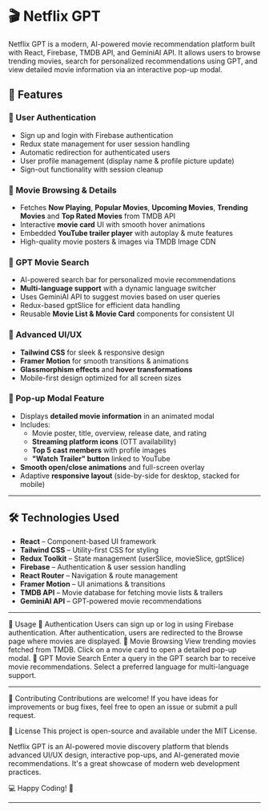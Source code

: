# 🎬 Netflix GPT

Netflix GPT is a modern, AI-powered movie recommendation platform built with React, Firebase, TMDB API, and GeminiAI API. It allows users to browse trending movies, search for personalized recommendations using GPT, and view detailed movie information via an interactive pop-up modal.

## 🚀 Features

### 🔐 User Authentication
- Sign up and login with Firebase authentication
- Redux state management for user session handling
- Automatic redirection for authenticated users
- User profile management (display name & profile picture update)
- Sign-out functionality with session cleanup

### 🎥 Movie Browsing & Details
- Fetches **Now Playing**, **Popular Movies**, **Upcoming Movies**, **Trending Movies** and **Top Rated Movies** from TMDB API
- Interactive **movie card** UI with smooth hover animations
- Embedded **YouTube trailer player** with autoplay & mute features
- High-quality movie posters & images via TMDB Image CDN

### 🧠 GPT Movie Search
- AI-powered search bar for personalized movie recommendations
- **Multi-language support** with a dynamic language switcher
- Uses GeminiAI API to suggest movies based on user queries
- Redux-based gptSlice for efficient data handling
- Reusable **Movie List & Movie Card** components for consistent UI

### 🎨 Advanced UI/UX
- **Tailwind CSS** for sleek & responsive design
- **Framer Motion** for smooth transitions & animations
- **Glassmorphism effects** and **hover transformations**
- Mobile-first design optimized for all screen sizes

### 📌 Pop-up Modal Feature
- Displays **detailed movie information** in an animated modal
- Includes:
  - Movie poster, title, overview, release date, and rating
  - **Streaming platform icons** (OTT availability)
  - **Top 5 cast members** with profile images
  - **"Watch Trailer" button** linked to YouTube
- **Smooth open/close animations** and full-screen overlay
- Adaptive **responsive layout** (side-by-side for desktop, stacked for mobile)

---

## 🛠️ Technologies Used
- **React** – Component-based UI framework
- **Tailwind CSS** – Utility-first CSS for styling
- **Redux Toolkit** – State management (userSlice, movieSlice, gptSlice)
- **Firebase** – Authentication & user session handling
- **React Router** – Navigation & route management
- **Framer Motion** – UI animations & transitions
- **TMDB API** – Movie database for fetching movie lists & trailers
- **GeminiAI API** – GPT-powered movie recommendations

---

🎯 Usage
🔹 Authentication
Users can sign up or log in using Firebase authentication.
After authentication, users are redirected to the Browse page where movies are displayed.
🔹 Movie Browsing
View trending movies fetched from TMDB.
Click on a movie card to open a detailed pop-up modal.
🔹 GPT Movie Search
Enter a query in the GPT search bar to receive movie recommendations.
Select a preferred language for multi-language support.

---

👥 Contributing
Contributions are welcome! If you have ideas for improvements or bug fixes, feel free to open an issue or submit a pull request.

📜 License
This project is open-source and available under the MIT License.

Netflix GPT is an AI-powered movie discovery platform that blends advanced UI/UX design, interactive pop-ups, and AI-generated movie recommendations. It's a great showcase of modern web development practices.

💻 Happy Coding! 🚀

---